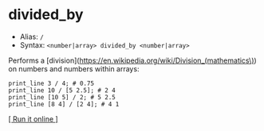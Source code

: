 # divided_by

- Alias: `/`
- Syntax: `<number|array> divided_by <number|array>`

Performs a [division](https://en.wikipedia.org/wiki/Division_(mathematics\)) on numbers and numbers within arrays:

    print_line 3 / 4; # 0.75
    print_line 10 / [5 2.5]; # 2 4
    print_line [10 5] / 2; # 5 2.5
    print_line [8 4] / [2 4]; # 4 1

[[ Run it online ]](https://utopia.sh/?code=print_line+3+%2F+4%3B+%23+0.75%0D%0Aprint_line+10+%2F+%5B5+2.5%5D%3B+%23+2+4%0D%0Aprint_line+%5B10+5%5D+%2F+2%3B+%23+5+2.5%0D%0Aprint_line+%5B8+4%5D+%2F+%5B2+4%5D%3B+%23+4+1)
